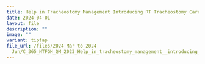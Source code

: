 ```yaml
---
title: Help in Tracheostomy Management Introducing RT Tracheostomy Care
date: 2024-04-01
layout: file
description: ""
image: ""
variant: tiptap
file_url: /files/2024 Mar to 2024
  Jun/C_365_NTFGH_QM_2023_Help_in_tracheostomy_management__introducing_RT_tracheostomy_Care___Trach_care_.pdf
---
```

